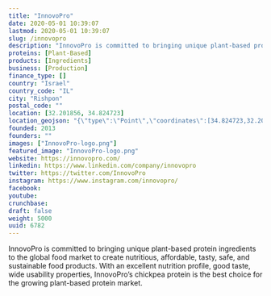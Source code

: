```yaml
---
title: "InnovoPro"
date: 2020-05-01 10:39:07
lastmod: 2020-05-01 10:39:07
slug: /innovopro
description: "InnovoPro is committed to bringing unique plant-based protein ingredients to the global food market to create nutritious, affordable, tasty, safe, and sustainable food products. With an excellent nutrition profile, good taste, wide usability properties, InnovoPro’s chickpea protein is the best choice for the growing plant-based protein market."
proteins: [Plant-Based]
products: [Ingredients]
business: [Production]
finance_type: []
country: "Israel"
country_code: "IL"
city: "Rishpon"
postal_code: ""
location: [32.201856, 34.824723]
location_geojson: "{\"type\":\"Point\",\"coordinates\":[34.824723,32.201856]}"
founded: 2013
founders: ""
images: ["InnovoPro-logo.png"]
featured_image: "InnovoPro-logo.png"
website: https://innovopro.com/
linkedin: https://www.linkedin.com/company/innovopro
twitter: https://twitter.com/InnovoPro
instagram: https://www.instagram.com/innovopro/
facebook: 
youtube: 
crunchbase: 
draft: false
weight: 5000
uuid: 6782
---
```

InnovoPro is committed to bringing unique plant-based protein ingredients to the global food market to create nutritious, affordable, tasty, safe, and sustainable food products. With an excellent nutrition profile, good taste, wide usability properties, InnovoPro’s chickpea protein is the best choice for the growing plant-based protein market.
